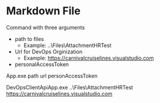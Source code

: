 ﻿# Markdown File

Command with three arguments 

- path to files  
	- Example: ..\\Files\\AttachmentHRTest
- Url for DevOps Orginization 
	- Example:  https://carnivalcruiselines.visualstudio.com
- personalAccessToken



App.exe path url personAccessToken

DevOpsClientApiApp.exe ..\\Files\\AttachmentHRTest  https://carnivalcruiselines.visualstudio.com 